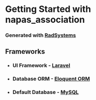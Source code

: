 # Getting Started with napas_association

### Generated with [RadSystems](https://radsystems.io)

## Frameworks

- ### UI Framework - [Laravel](https://laravel.com)

- ### Database ORM - [Eloquent ORM](https://laravel.com/docs/5.0/eloquent)
- ### Default Database - [MySQL](https://www.mysql.com/)

